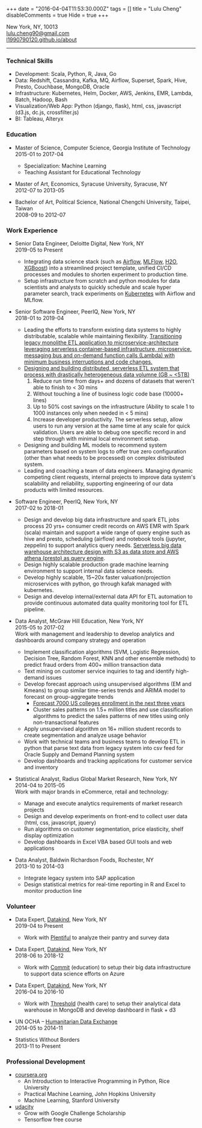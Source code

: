 +++
date = "2016-04-04T11:53:30.000Z"
tags = []
title = "Lulu Cheng"
disableComments = true
Hide = true
+++

<!--more-->

New York, NY, 10013 <br>
[lulu.cheng90@gmail.com](mailto:lulu.cheng90@gmail.com)  
[l1990790120.github.io/about](http://l1990790120.github.io/about)  

-------------

### Technical Skills

* Development: Scala, Python, R, Java, Go
* Data: Redshift, Cassandra, Kafka, MQ, Airflow, Superset, Spark, Hive, Presto, Couchbase, MongoDB, Oracle
* Infrastructure: Kubernetes, Helm, Docker, AWS, Jenkins, EMR, Lambda, Batch, Hadoop, Bash
* Visualization/Web App: Python (django, flask), html, css, javascript (d3.js, dc.js, crossfilter.js)
* BI: Tableau, Alteryx

### Education

* Master of Science, Computer Science, Georgia Institute of Technology  
2015-01 to 2017-04
    * Specialization: Machine Learning
    * Teaching Assistant for Educational Technology 

* Master of Art, Economics, Syracuse University, Syracuse, NY  
2012-07 to 2013-05
* Bachelor of Art, Political Science, National Chengchi University, Taipei, Taiwan  
2008-09 to 2012-07

### Work Experience

* Senior Data Engineer, Deloitte Digital, New York, NY  
2019-05 to Present
	* Integrating data science stack (such as [Airflow](https://airflow.apache.org/), [MLFlow](https://mlflow.org/), [H2O](https://www.h2o.ai/), [XGBoost](https://xgboost.readthedocs.io/))  into a streamlined project template, unified CI/CD processes and modules to shorten experiment to production time.
	* Setup infrastructure from scratch and python modules for data scientists and analysts to quickly schedule and scale hyper parameter search, track experiments on [Kubernetes](https://kubernetes.io/) with Airflow and MLflow.

* Senior Software Engineer, PeerIQ, New York, NY  
2018-01 to 2019-04
	* Leading the efforts to transform existing data systems to highly distributable, scalable while maintaining flexibility. [Transitioning legacy monolithe ETL application to microservice-architecture leveraging serverless container-based infrastructure, microservice, messaging bus and on-demand function calls (Lambda) with minimum business interruptions and code changes.](https://medium.com/@l1990790120/the-battles-of-etl-bottlenecks-and-how-to-fight-them-bd242dfc6733)
	* [Designing and building distributed, serverless ETL system that process with drastically heterogeneous data volumne (GB ~ <5TB)](https://medium.com/@l1990790120/why-spark-is-not-the-distributed-framework-of-the-future-ab974ea75308)
		1. Reduce run time from days+ and dozens of datasets that weren't able to finish to < 30 mins
		2. Without touching a line of business logic code base (10000+ lines)
		3. Up to 50% cost savings on the infrastructure (Ability to scale 1 to 1000 instances only when needed in < 5 mins)
		4. Increase developer productivity. The serverless setup, allow users to run any version at the same time at any scale for quick validation. Users are able to debug one specific record in and step through with minimal local environment setup.
	* Designing and building ML models to recommend system parameters based on system logs to offer true zero configuration (other than what needs to be processed) on complex distributed system.
	* Leading and coaching a team of data engineers. Managing dynamic competing client requests, internal projects to improve data system's scalability and reliability, supporting engineering of our data products with limited resources.
* Software Engineer, PeerIQ, New York, NY  
2017-02 to 2018-01
	* Design and develop big data infrastructure and spark ETL jobs process 20 yrs+ consumer credit records on AWS EMR with Spark (scala) maintain and support a wide range of query engine such as hive and presto, scheduling (airflow) and notebook tools (jupyter, zeppelin) to support analytics query needs. [Serverless big data warehouse architecture design with S3 as data store and AWS athena (presto) as query engine](https://medium.com/@l1990790120/how-we-do-serverless-big-data-etl-olap-queries-15979a71574).
	* Design highly scalable production grade machine learning environment to support internal data science needs.
	* Develop highly scalable, 15~20x faster valuation/projection microservices with python, go through kafak managed with kubernetes.
	* Design and develop internal/external data API for ETL automation to provide continuous automated data quality monitoring tool for ETL pipeline.
* Data Analyst, McGraw Hill Education, New York, NY  
2015-05 to 2017-02  
Work with management and leadership to develop analytics and dashboards around company strategy and operation
	* Implement classification algorithms (SVM, Logistic Regression, Decision Tree, Random Forest, KNN and other ensemble methods) to predict fraud orders from 400+ million transaction data
	* Text mining on customer service inquiries to tag and identify high-demand issues
	* Develop forecast approach using unsupervised algorithms (EM and Kmeans) to group similar time-series trends and ARIMA model to forecast on group-aggregate trends
		* [Forecast 7000 US colleges enrollment in the next three years](https://l1990790120.github.io/post/2015-12-14-college-enrollment-forecast-inst-level/)
		* Cluster sales patterns on 1.5+ million titles and use classification algorithms to predict the sales patterns of new titles using only non-transactional features
	* Apply unsupervised algorithm on 16+ million student records to create segmentation and analyze usage behavior
	* Work with technical teams and business teams to develop ETL in python that parse text data from legacy system into csv feed for Oracle Supply and Demand Planning system
	* Develop dashboards and tracking applications for customer service and inventory

* Statistical Analyst, Radius Global Market Research, New York, NY  
2014-04 to 2015-05  
Work with major brands in eCommerce, retail and technology:
	* Manage and execute analytics requirements of market research projects
	* Design and develop experiments on front-end to collect user data (html, css, javascript, jquery)
	* Run algorithms on customer segmentation, price elasticity, shelf display optimization
	* Develop dashboards in Excel VBA based GUI tools and web applications

* Data Analyst, Baldwin Richardson Foods, Rochester, NY  
2013-10 to 2014-03
	* Integrate legacy system into SAP application
	* Design statistical metrics for real-time reporting in R and Excel to monitor production line

### Volunteer

* Data Expert, [Datakind](http://www.datakind.org/), New York, NY  
2019-04 to Present
  * Work with [Plentiful](https://www.plentifulapp.com/) to analyze their pantry and survey data

* Data Expert, [Datakind](http://www.datakind.org/), New York, NY  
2018-06 to 2018-12
  * Work with [Commit](https://commitpartnership.org/) (education) to setup their big data infrastructure to support data science efforts on Azure

* Data Expert, [Datakind](http://www.datakind.org/), New York, NY  
2016-04 to 2016-10
  * Work with [Threshold](http://www.thresholds.org/) (health care) to setup their analytical data warehouse in MongoDB and develop dashboard in flask + d3

* UN OCHA – [Humanitarian Data Exchange](https://data.hdx.rwlabs.org/)  
2014-05 to 2014-11
* Statistics Without Borders  
2013-11 to Present

### Professional Development

* [coursera.org](https://www.coursera.org/)
	* An Introduction to Interactive Programming in Python, Rice University
	* Practical Machine Learning, John Hopkins University
	* Machine Learning, Stanford University
* [udacity](https://www.udacity.com/)
  * Grow with Google Challenge Scholarship 
  * Tensorflow free course
